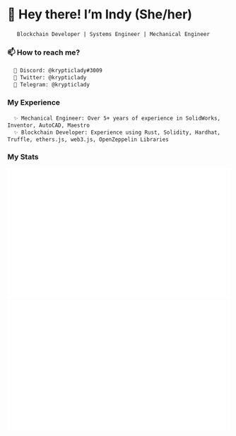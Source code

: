 # 👋 Hey there! I’m Indy (She/her)
       Blockchain Developer | Systems Engineer | Mechanical Engineer

### 📫 How to reach me?
      💞️ Discord: @krypticlady#3009
      💞️ Twitter: @krypticlady
      💞️ Telegram: @krypticlady
      
### My Experience
      ✨ Mechanical Engineer: Over 5+ years of experience in SolidWorks, Inventor, AutoCAD, Maestro
      ✨ Blockchain Developer: Experience using Rust, Solidity, Hardhat, Truffle, ethers.js, web3.js, OpenZeppelin Libraries
     
### My Stats
![](https://raw.githubusercontent.com/aidnii/github-user-stats/master/generated/overview.svg#gh-dark-mode-only) ![](https://raw.githubusercontent.com/aidnii/github-user-stats/master/generated/languages.svg#gh-dark-mode-only)


<!---
aidnii/aidnii is a ✨ special ✨ repository because its `README.md` (this file) appears on your GitHub profile.
You can click the Preview link to take a look at your changes.
--->
